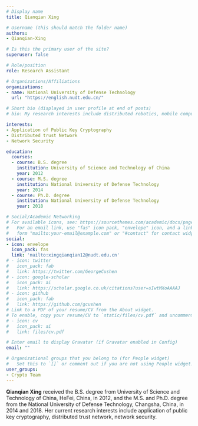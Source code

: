 ```yaml
---
# Display name
title: Qianqian Xing

# Username (this should match the folder name)
authors:
- Qianqian-Xing

# Is this the primary user of the site?
superuser: false

# Role/position
role: Research Assistant

# Organizations/Affiliations
organizations:
- name: National University of Defense Technology
  url: "https://english.nudt.edu.cn/"

# Short bio (displayed in user profile at end of posts)
# bio: My research interests include distributed robotics, mobile computing and programmable matter.

interests:
- Application of Public Key Cryptography
- Distributed trust Network
- Network Security

education:
  courses:
  - course: B.S. degree
    institution: University of Science and Technology of China
    year: 2012
  - course: M.S. degree
    institution: National University of Defense Technology
    year: 2014
  - course: Ph.D. degree
    institution: National University of Defense Technology
    year: 2018

# Social/Academic Networking
# For available icons, see: https://sourcethemes.com/academic/docs/page-builder/#icons
#   For an email link, use "fas" icon pack, "envelope" icon, and a link in the
#   form "mailto:your-email@example.com" or "#contact" for contact widget.
social:
- icon: envelope
  icon_pack: fas
  link: 'mailto:xingqianqian12@nudt.edu.cn'
# - icon: twitter
#   icon_pack: fab
#   link: https://twitter.com/GeorgeCushen
# - icon: google-scholar
#   icon_pack: ai
#   link: https://scholar.google.co.uk/citations?user=sIwtMXoAAAAJ
# - icon: github
#   icon_pack: fab
#   link: https://github.com/gcushen
# Link to a PDF of your resume/CV from the About widget.
# To enable, copy your resume/CV to `static/files/cv.pdf` and uncomment the lines below.
# - icon: cv
#   icon_pack: ai
#   link: files/cv.pdf

# Enter email to display Gravatar (if Gravatar enabled in Config)
email: ""

# Organizational groups that you belong to (for People widget)
#   Set this to `[]` or comment out if you are not using People widget.
user_groups:
- Crypto Team
---
```

**Qianqian Xing** received the B.S. degree from University of Science and Technology of China, HeFei, China, in 2012,  and the M.S. and Ph.D. degree from the National University of Defense Technology, Changsha, China, in 2014 and 2018. Her current research interests include application of public key cryptography,  distributed trust network, network security.